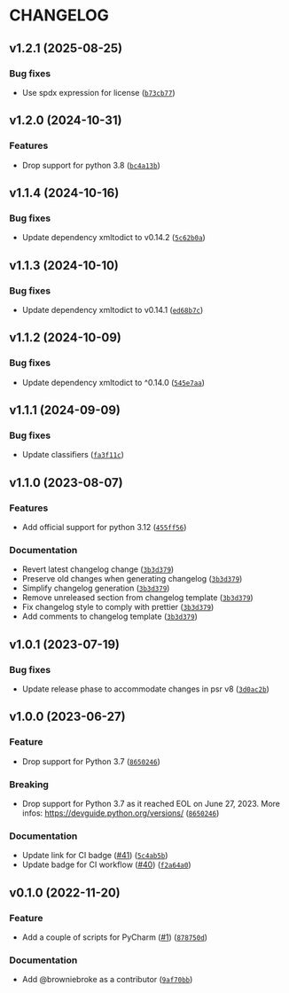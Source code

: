 # CHANGELOG

## v1.2.1 (2025-08-25)

### Bug fixes

- Use spdx expression for license ([`b73cb77`](https://github.com/browniebroke/browniebroke-utils/commit/b73cb77de6ad1b39d032fd670fb6c8105d321618))

## v1.2.0 (2024-10-31)

### Features

- Drop support for python 3.8 ([`bc4a13b`](https://github.com/browniebroke/browniebroke-utils/commit/bc4a13b4e50c7e12c1b14b312f2e7fdb59459a1b))

## v1.1.4 (2024-10-16)

### Bug fixes

- Update dependency xmltodict to v0.14.2 ([`5c62b0a`](https://github.com/browniebroke/browniebroke-utils/commit/5c62b0afd510b9048852557e54526591fbbb7b74))

## v1.1.3 (2024-10-10)

### Bug fixes

- Update dependency xmltodict to v0.14.1 ([`ed68b7c`](https://github.com/browniebroke/browniebroke-utils/commit/ed68b7c53cd64aacd29fbff37424b39b79eb900c))

## v1.1.2 (2024-10-09)

### Bug fixes

- Update dependency xmltodict to ^0.14.0 ([`545e7aa`](https://github.com/browniebroke/browniebroke-utils/commit/545e7aaddcfd7d7cfe089ca28aee67a35156890b))

## v1.1.1 (2024-09-09)

### Bug fixes

- Update classifiers ([`fa3f11c`](https://github.com/browniebroke/browniebroke-utils/commit/fa3f11ca1fc5077ba70e985a4e6df420a1d7309d))

## v1.1.0 (2023-08-07)

### Features

- Add official support for python 3.12 ([`455ff56`](https://github.com/browniebroke/browniebroke-utils/commit/455ff56795086a27093ed4c78cb585cfdafeea35))

### Documentation

- Revert latest changelog change ([`3b3d379`](https://github.com/browniebroke/browniebroke-utils/commit/3b3d379718b4074c1d0feb4f2442b503e07cf145))
- Preserve old changes when generating changelog ([`3b3d379`](https://github.com/browniebroke/browniebroke-utils/commit/3b3d379718b4074c1d0feb4f2442b503e07cf145))
- Simplify changelog generation ([`3b3d379`](https://github.com/browniebroke/browniebroke-utils/commit/3b3d379718b4074c1d0feb4f2442b503e07cf145))
- Remove unreleased section from changelog template ([`3b3d379`](https://github.com/browniebroke/browniebroke-utils/commit/3b3d379718b4074c1d0feb4f2442b503e07cf145))
- Fix changelog style to comply with prettier ([`3b3d379`](https://github.com/browniebroke/browniebroke-utils/commit/3b3d379718b4074c1d0feb4f2442b503e07cf145))
- Add comments to changelog template ([`3b3d379`](https://github.com/browniebroke/browniebroke-utils/commit/3b3d379718b4074c1d0feb4f2442b503e07cf145))

## v1.0.1 (2023-07-19)

### Bug fixes

- Update release phase to accommodate changes in psr v8 ([`3d0ac2b`](https://github.com/browniebroke/browniebroke-utils/commit/3d0ac2bf28aeb6842f3ecdc2b02e9e10c1ecdf1c))

## v1.0.0 (2023-06-27)

### Feature

- Drop support for Python 3.7 ([`8650246`](https://github.com/browniebroke/browniebroke-utils/commit/8650246ec425376ff8609d49ce73e5de47b8b56e))

### Breaking

- Drop support for Python 3.7 as it reached EOL on June 27, 2023. More infos: https://devguide.python.org/versions/ ([`8650246`](https://github.com/browniebroke/browniebroke-utils/commit/8650246ec425376ff8609d49ce73e5de47b8b56e))

### Documentation

- Update link for CI badge ([#41](https://github.com/browniebroke/browniebroke-utils/issues/41)) ([`5c4ab5b`](https://github.com/browniebroke/browniebroke-utils/commit/5c4ab5b15ff8916ac68c48d36a4444fdafa93390))
- Update badge for CI workflow ([#40](https://github.com/browniebroke/browniebroke-utils/issues/40)) ([`f2a64a0`](https://github.com/browniebroke/browniebroke-utils/commit/f2a64a04b8a439a6667c5ce7608b0c2bb4678303))

## v0.1.0 (2022-11-20)

### Feature

- Add a couple of scripts for PyCharm ([#1](https://github.com/browniebroke/browniebroke-utils/issues/1)) ([`878750d`](https://github.com/browniebroke/browniebroke-utils/commit/878750d41c4823516ff38841b5b3a6a5a9c1e667))

### Documentation

- Add @browniebroke as a contributor ([`9af70bb`](https://github.com/browniebroke/browniebroke-utils/commit/9af70bb982d4fd070adc6f463cc314edff21f632))
